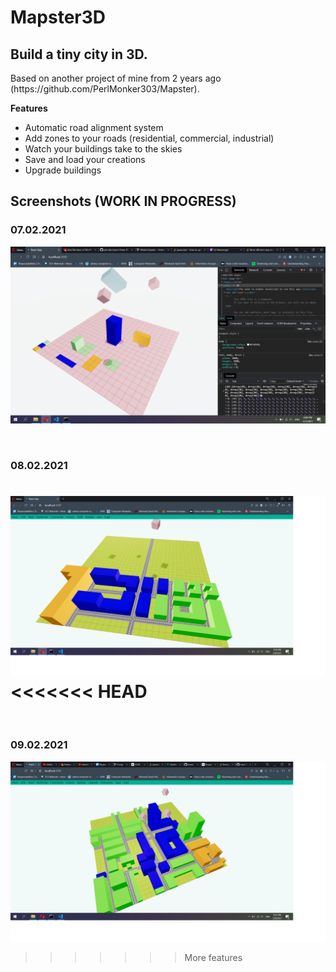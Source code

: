 <h1>Mapster3D</h1>
<h2>Build a tiny city in 3D.</h2>
<p>
Based on another project of mine from 2 years ago (https://github.com/PerlMonker303/Mapster).
</p>

<b>Features</b>
<ul>
<li>Automatic road alignment system</li>
<li>Add zones to your roads (residential, commercial, industrial)</li>
<li>Watch your buildings take to the skies</li>
<li>Save and load your creations</li>
<li>Upgrade buildings</li>
</ul>

<h2>Screenshots (WORK IN PROGRESS)</h2>
<h3>07.02.2021</h3>

![Image 0](pic0.png)

</br>
<h3>08.02.2021</h3>

![Image 1](pic1.png)
<<<<<<< HEAD
=======

</br>
<h3>09.02.2021</h3>

![Image 2](pic2.png)
>>>>>>> More features

